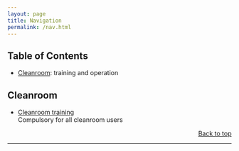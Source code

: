 ```yaml
---
layout: page
title: Navigation
permalink: /nav.html
---
```


## Table of Contents

- <a href="#cleanroom">Cleanroom</a>: training and operation

<h2><a name="cleanroom">Cleanroom</a></h2>

- [Cleanroom training](/cleanroom-training.html)  
  Compulsory for all cleanroom users

<div style="text-align:right"><a href="#page">Back to top</a></div>

---

